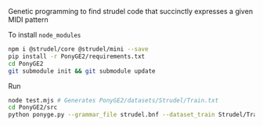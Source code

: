 Genetic programming to find strudel code that succinctly expresses a given MIDI pattern

To install `node_modules`

```bash
npm i @strudel/core @strudel/mini --save
pip install -r PonyGE2/requirements.txt
cd PonyGE2
git submodule init && git submodule update
```

Run

```bash
node test.mjs # Generates PonyGE2/datasets/Strudel/Train.txt
cd PonyGE2/src
python ponyge.py --grammar_file strudel.bnf --dataset_train Strudel/Train.txt --min_init_tree_depth 6 --max_init_tree_depth 12 --fitness_function strudel
```
